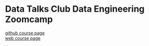# Data Talks Club Data Engineering Zoomcamp

[github course page](https://github.com/DataTalksClub/data-engineering-zoomcamp) \
[web course page](https://dezoomcamp.streamlit.app/)
